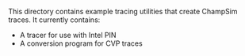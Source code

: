 This directory contains example tracing utilities that create ChampSim traces. It currently contains:

 - A tracer for use with Intel PIN
 - A conversion program for CVP traces

